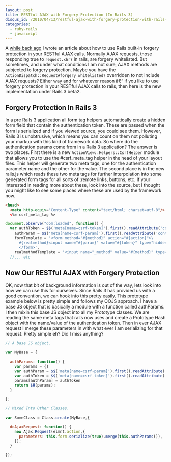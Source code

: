 ```yaml
--- 
layout: post
title: RESTful AJAX with Forgery Protection (In Rails 3)
disqus_id: /2010/04/13/restful-ajax-with-forgery-protection-with-rails-3/
categories: 
  - ruby-rails
  - javascript
---
```



<p>
  A <a href="/2008/6/18/restful-ajax-with-forgery-protection">while back ago</a> I wrote an article about how to use Rails built-in forgery protection in your RESTful AJAX calls. Normally AJAX requests, those responding true to <code>request.xhr?</code> in rails, are forgery whitelisted. But sometimes, and under what conditions I am not sure, AJAX methods are subjected to forgery protection. Maybe you have the <code>ActionDispatch::Request#forgery_whitelisted?</code> overridden to not include AJAX requests? Either way and for whatever reason â€“ if you like to use forgery protection in your RESTful AJAX calls to rails, then here is the new implementation under Rails 3 beta2.
</p>

<h2>Forgery Protection In Rails 3</h2>

<p>
  In a pre Rails 3 application all form tag helpers automatically create a hidden form field that contain the authentication token. These are passed when the form is serialized and if you viewed source, you could see them. However, Rails 3 is unobtrusive, which means you can count on them not polluting your markup with this kind of framework data. So where do the authentication params come from in a Rails 3 application? The answer is two places. First there is a new <code>ActionView::Helpers::CsrfHelper</code> module that allows you to use the #csrf_meta_tag helper in the head of your layout files. This helper will generate two meta tags, one for the authentication parameter name and the other for the value. The second place is in the new rails.js which reads these two meta tags for further interpolation into some generated form tags for all sorts of :remote links, buttons, etc. If your interested in reading more about these, look into the source, but I thought you might like to see some places where these are used by the framework now.
</p>

~~~html
<head>
  <meta http-equiv="Content-Type" content="text/html; charset=utf-8"/>
  <%= csrf_meta_tag %>
~~~

~~~javascript
document.observe("dom:loaded", function() {
  var authToken = $$('meta[name=csrf-token]').first().readAttribute('content'),
    authParam = $$('meta[name=csrf-param]').first().readAttribute('content'),
    formTemplate = '<form method="#{method}" action="#{action}">\
      #{realmethod}<input name="#{param}" value="#{token}" type="hidden">\
      </form>',
    realmethodTemplate = '<input name="_method" value="#{method}" type="hidden">';
  //... etc
~~~


<h2>Now Our RESTful AJAX with Forgery Protection</h2>

<p>
  OK, now that bit of background information is out of the way, lets look into how we can use this for ourselves. Since Rails 3 has provided us with a good convention, we can hook into this pretty easily. This prototype example below is pretty simple and follows my OOJS approach. I have a base JS object that is basically a module with a function called authParams. I then mixin this base JS object into all my Prototype classes. We are reading the same meta tags that rails now uses and create a Prototype Hash object with the name/value of the authentication token. Then in ever AJAX request I merge these parameters in with what ever I am serializing for that request. Pretty simple eh? Did I miss anything? 
</p>

~~~javascript
// A base JS object.

var MyBase = {

  authParams: function() {
    var params = {}
    var authParam = $$('meta[name=csrf-param]').first().readAttribute('content');
    var authToken = $$('meta[name=csrf-token]').first().readAttribute('content');
    params[authParam] = authToken
    return $H(params);
  }

};

// Mixed Into Other Classes.

var SomeClass = Class.create(MyBase,{

  doAjaxRequest: function() {
    new Ajax.Request(elmnt.action,{
      parameters: this.form.serialize(true).merge(this.authParams()),
    });
  }

});
~~~


